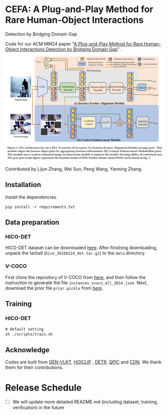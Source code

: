 # CEFA: A Plug-and-Play Method for Rare Human-Object Interactions
Detection by Bridging Domain Gap

Code for our ACM MM24
paper "[A Plug-and-Play Method for Rare Human-Object Interactions
Detection by Bridging Domain Gap](http://arxiv.org/abs/2407.21438)"
.![image-20240805145200529](https://github.com/LijunZhang01/CEFA/blob/master/tmp/1212.png)

Contributed by Lijun Zhang, Wei Suo, Peng Wang, Yanning Zhang.

## Installation

Install the dependencies.

```
pip install -r requirements.txt
```

## Data preparation

### HICO-DET

HICO-DET dataset can be downloaded [here](https://drive.google.com/open?id=1QZcJmGVlF9f4h-XLWe9Gkmnmj2z1gSnk). After
finishing downloading, unpack the tarball (`hico_20160224_det.tar.gz`) to the `data` directory.

### V-COCO

First clone the repository of V-COCO from [here](https://github.com/s-gupta/v-coco), and then follow the instruction to
generate the file `instances_vcoco_all_2014.json`. Next, download the prior file `prior.pickle`
from [here](https://drive.google.com/drive/folders/10uuzvMUCVVv95-xAZg5KS94QXm7QXZW4). 

## Training

### HICO-DET

```
# default setting
sh ./scripts/train.sh
```

## Acknowledge

Codes are built from [GEN-VLKT](https://github.com/YueLiao/gen-vlkt), [HOICLIP](https://github.com/Artanic30/HOICLIP)
, [DETR](https://github.com/facebookresearch/detr), [QPIC](https://github.com/hitachi-rd-cv/qpic) and [CDN](https://github.com/YueLiao/CDN). We thank them for their contributions.

# Release Schedule

- [ ] We will update more detailed README.md (including dataset, training, verification) in the future

    
